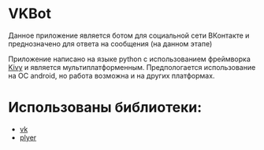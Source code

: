 # VKBot 

Данное приложение является ботом для социальной сети ВКонтакте и преднозначено для ответа на сообщения (на данном этапе)

Приложение написано на языке python с использованием фреймворка [Kivy](https://kivy.org) и является мультиплатформенным.
Предпологается использование на OC android, но работа возможна и на других платформах.

# Использованы библиотеки:
* [vk](https://github.com/dimka665/vk)
* [plyer](https://github.com/kivy/plyer)

